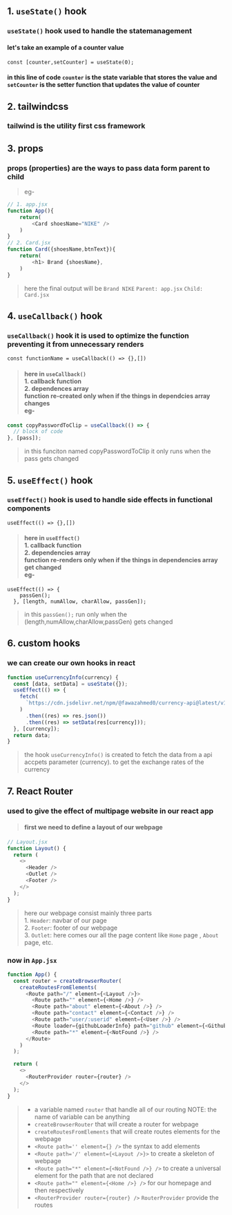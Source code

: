 ## 1. `useState()` hook

### `useState()` hook used to handle the statemanagement

#### let's take an example of a counter value

`const [counter,setCounter] = useState(0);`

#### in this line of code `counter` is the state variable that stores the value and `setCounter` is the setter function that updates the value of counter

## 2. tailwindcss

### tailwind is the utility first css framework

## 3. props

### props (properties) are the ways to pass data form parent to child

> eg-

```javascript
// 1. app.jsx
function App(){
    return(
        <Card shoesName="NIKE" />
    )
}
// 2. Card.jsx
function Card({shoesName,btnText}){
    return(
        <h1> Brand {shoesName},
    )
}
```

> here the final output will be `Brand NIKE`
> `Parent: app.jsx`
> `Child: Card.jsx`

## 4. `useCallback()` hook

### `useCallback()` hook it is used to optimize the function preventing it from unnecessary renders

`const functionName = useCallback(() => {},[])`

> #### here in `useCallback()` <br>1. callback function<br>2. dependences array <br> function re-created only when if the things in dependcies array changes <br> eg-

```javascript
const copyPasswordToClip = useCallback(() => {
  // block of code
}, [pass]);
```

> in this funciton named copyPasswordToClip it only runs when the pass gets changed

## 5. `useEffect()` hook

### `useEffect()` hook is used to handle side effects in functional components

`useEffect(() => {},[])`

> #### here in `useEffect()` <br>1. callback function<br>2. dependencies array <br> function re-renders only when if the things in dependencies array get changed <br> eg-

```javascirpt
useEffect(() => {
    passGen();
  }, [length, numAllow, charAllow, passGen]);
```

> in this `passGen();` run only when the (length,numAllow,charAllow,passGen) gets changed

## 6. custom hooks

### we can create our own hooks in react

```javascript
function useCurrencyInfo(currency) {
  const [data, setData] = useState({});
  useEffect(() => {
    fetch(
      `https://cdn.jsdelivr.net/npm/@fawazahmed0/currency-api@latest/v1/currencies/${currency}.json`
    )
      .then((res) => res.json())
      .then((res) => setData(res[currency]));
  }, [currency]);
  return data;
}
```

> the hook `useCurrencyInfo()` is created to fetch the data from a api accpets parameter (currency). to get the exchange rates of the currency

## 7. React Router

### used to give the effect of multipage website in our react app

> #### first we need to define a layout of our webpage

```javascript
// Layout.jsx
function Layout() {
  return (
    <>
      <Header />
      <Outlet />
      <Footer />
    </>
  );
}
```

> here our webpage consist mainly three parts <br> 1. `Header`: navbar of our page <br> 2. `Footer`: footer of our webpage <br> 3. `Outlet`: here comes our all the page content like `Home` page , `About` page, etc.

### now in `App.jsx`

```javascript
function App() {
  const router = createBrowserRouter(
    createRoutesFromElements(
      <Route path="/" element={<Layout />}>
        <Route path="" element={<Home />} />
        <Route path="about" element={<About />} />
        <Route path="contact" element={<Contact />} />
        <Route path="user/:userid" element={<User />} />
        <Route loader={githubLoaderInfo} path="github" element={<Github />} />
        <Route path="*" element={<NotFound />} />
      </Route>
    )
  );

  return (
    <>
      <RouterProvider router={router} />
    </>
  );
}
```

> + a variable named `router` that handle all of our routing NOTE: the name of variable can be anything
> + `createBrowserRouter` that will create a router for webpage
> + `createRoutesFromElements` that will create routes elements for the webpage
> + `<Route path='' element={} />` the syntax to add elements
> + `<Route path='/' element={<Layout />}>` to create a skeleton of webpage
> + `<Route path="*" element={<NotFound />} />` to create a universal element for the path that are not declared
> + `<Route path="" element={<Home />} />` for our homepage and then respectively
> + `<RouterProvider router={router} />` `RouterProvider` provide the routes